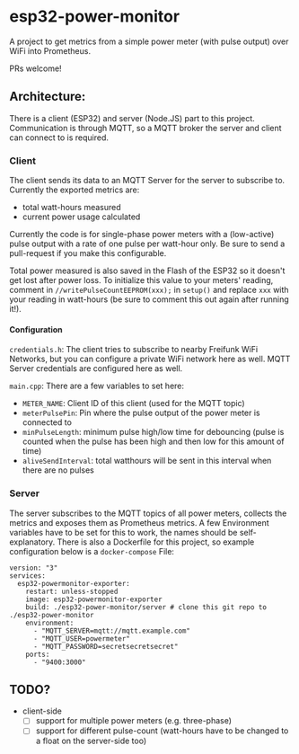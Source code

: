 # esp32-power-monitor
A project to get metrics from a simple power meter (with pulse output) over WiFi into Prometheus.

PRs welcome!

## Architecture:
There is a client (ESP32) and server (Node.JS) part to this project. Communication is through MQTT, so a MQTT broker the server and client can connect to is required.

### Client
The client sends its data to an MQTT Server for the server to subscribe to.
Currently the exported metrics are:
- total watt-hours measured
- current power usage calculated

Currently the code is for single-phase power meters with a (low-active) pulse output with a rate of one pulse per watt-hour only. Be sure to send a pull-request if you make this configurable.

Total power measured is also saved in the Flash of the ESP32 so it doesn't get lost after power loss. To initialize this value to your meters' reading, comment in `//writePulseCountEEPROM(xxx);` in `setup()` and replace `xxx` with your reading in watt-hours (be sure to comment this out again after running it!).

#### Configuration

`credentials.h`:
The client tries to subscribe to nearby Freifunk WiFi Networks, but you can configure a private WiFi network here as well.
MQTT Server credentials are configured here as well.

`main.cpp`:
There are a few variables to set here:
- `METER_NAME`: Client ID of this client (used for the MQTT topic)
- `meterPulsePin`: Pin where the pulse output of the power meter is connected to
- `minPulseLength`: minimum pulse high/low time for debouncing (pulse is counted when the pulse has been high and then low for this amount of time)
- `aliveSendInterval`: total watthours will be sent in this interval when there are no pulses

### Server
The server subscribes to the MQTT topics of all power meters, collects the metrics and exposes them as Prometheus metrics.
A few Environment variables have to be set for this to work, the names should be self-explanatory. There is also a Dockerfile for this project, so example configuration below is a `docker-compose` File:
```
version: "3"
services:
  esp32-powermonitor-exporter:
    restart: unless-stopped
    image: esp32-powermonitor-exporter
    build: ./esp32-power-monitor/server # clone this git repo to ./esp32-power-monitor
    environment:
      - "MQTT_SERVER=mqtt://mqtt.example.com"
      - "MQTT_USER=powermeter"
      - "MQTT_PASSWORD=secretsecretsecret"
    ports:
      - "9400:3000"
```

## TODO?
- client-side
    - [ ] support for multiple power meters (e.g. three-phase)
    - [ ] support for different pulse-count (watt-hours have to be changed to a float on the server-side too)
